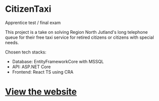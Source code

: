 # CitizenTaxi
Apprentice test / final exam

This project is a take on solving Region North Jutland's long telephone queue for their free taxi service for retired citizens or citizens with special needs.

Chosen tech stacks:
* Database: EntityFrameworkCore with MSSQL
* API: ASP.NET Core
* Frontend: React TS using CRA

# [View the website](https://citizentaxi.netlify.app/)
